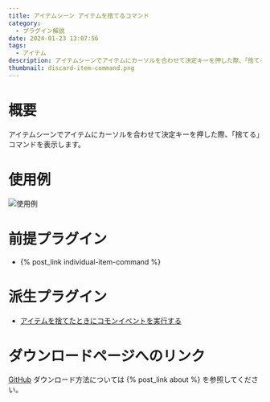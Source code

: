 ```yaml
---
title: アイテムシーン アイテムを捨てるコマンド
category:
  - プラグイン解説
date: 2024-01-23 13:07:56
tags:
  - アイテム
description: アイテムシーンでアイテムにカーソルを合わせて決定キーを押した際、「捨てる」コマンドを表示します。
thumbnail: discard-item-command.png
---
```


# 概要

アイテムシーンでアイテムにカーソルを合わせて決定キーを押した際、「捨てる」コマンドを表示します。

# 使用例

![使用例](discard-item-command.png "使用例")

# 前提プラグイン

- {% post_link individual-item-command %}

# 派生プラグイン

- [アイテムを捨てたときにコモンイベントを実行する](https://github.com/elleonard/DarkPlasma-MZ-Plugins/blob/release/DarkPlasma_CommonEventByDiscardItem.js)

# ダウンロードページへのリンク

[GitHub](https://github.com/elleonard/DarkPlasma-MZ-Plugins/blob/release/DarkPlasma_DiscardItemCommand.js)
ダウンロード方法については {% post_link about %} を参照してください。
